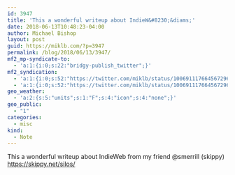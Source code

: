 ```yaml
---
id: 3947
title: 'This a wonderful writeup about IndieW&#8230;&diams;'
date: 2018-06-13T10:48:23-04:00
author: Michael Bishop
layout: post
guid: https://miklb.com/?p=3947
permalink: /blog/2018/06/13/3947/
mf2_mp-syndicate-to:
  - 'a:1:{i:0;s:22:"bridgy-publish_twitter";}'
mf2_syndication:
  - 'a:1:{i:0;s:52:"https://twitter.com/miklb/status/1006911176645672961";}'
  - 'a:1:{i:0;s:52:"https://twitter.com/miklb/status/1006911176645672961";}'
geo_weather:
  - 'a:2:{s:5:"units";s:1:"F";s:4:"icon";s:4:"none";}'
geo_public:
  - "1"
categories:
  - misc
kind:
  - Note
---
```

This a wonderful writeup about IndieWeb from my friend @smerrill (skippy) <https://skippy.net/silos/> 